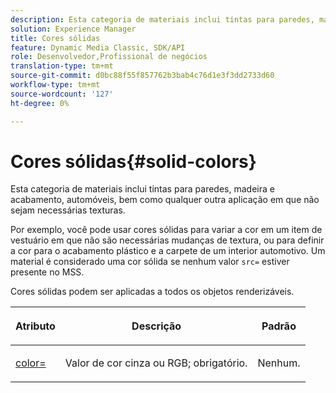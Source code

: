 ```yaml
---
description: Esta categoria de materiais inclui tintas para paredes, madeira e acabamento, automóveis, bem como qualquer outra aplicação em que não sejam necessárias texturas.
solution: Experience Manager
title: Cores sólidas
feature: Dynamic Media Classic, SDK/API
role: Desenvolvedor,Profissional de negócios
translation-type: tm+mt
source-git-commit: d0bc88f55f857762b3bab4c76d1e3f3dd2733d60
workflow-type: tm+mt
source-wordcount: '127'
ht-degree: 0%

---
```



# Cores sólidas{#solid-colors}

Esta categoria de materiais inclui tintas para paredes, madeira e acabamento, automóveis, bem como qualquer outra aplicação em que não sejam necessárias texturas.

Por exemplo, você pode usar cores sólidas para variar a cor em um item de vestuário em que não são necessárias mudanças de textura, ou para definir a cor para o acabamento plástico e a carpete de um interior automotivo. Um material é considerado uma cor sólida se nenhum valor `src=` estiver presente no MSS.

Cores sólidas podem ser aplicadas a todos os objetos renderizáveis.

<table id="table_9245240311A44659A74C7A5EDD7D1503"> 
 <thead> 
  <tr> 
   <th colname="col1" class="entry"> <p>Atributo </p> </th> 
   <th colname="col2" class="entry"> <p>Descrição </p> </th> 
   <th colname="col3" class="entry"> <p>Padrão </p> </th> 
  </tr> 
 </thead>
 <tbody> 
  <tr> 
   <td colname="col1"> <p> <a href="../../../../../../ir-api/http-protocol/image-rendering-api-ref/c-ir-http-protocol-ref/c-ir-http-protocol-command-reference/r-ir-http-color.md#reference-ea3cba9edfe94dbab86d8f123a9ed0aa" type="reference" format="dita" scope="local"> <span class="codeph"> color=  </span> </a> </p> </td> 
   <td colname="col2"> <p> Valor de cor cinza ou RGB; obrigatório. </p> </td> 
   <td colname="col3"> <p>Nenhum. </p> </td> 
  </tr> 
 </tbody> 
</table>


